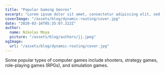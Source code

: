 ```yaml
---
title: "Popular Gaming Genres"
excerpt: "Lorem ipsum dolor sit amet, consectetur adipiscing elit, sed do eiusmod tempor incididunt ut labore et dolore magna aliqua. Praesent elementum facilisis leo vel fringilla est ullamcorper eget. At imperdiet dui accumsan sit amet nulla facilities morbi tempus."
coverImage: "/assets/blog/dynamic-routing/cover.jpg"
date: "2020-03-16T05:35:07.322Z"
author:
  name: Nikolas Moya
  picture: "/assets/blog/authors/jj.jpeg"
ogImage:
  url: "/assets/blog/dynamic-routing/cover.jpg"
---
```


Some popular types of computer games include shooters, strategy games, role-playing games (RPGs), and simulation games.
